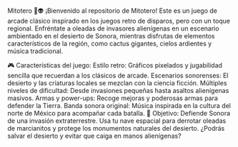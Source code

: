 Mitotero 🌵👽
¡Bienvenido al repositorio de Mitotero! Este es un juego de arcade clásico inspirado en los juegos retro de disparos, pero con un toque regional. Enfréntate a oleadas de invasores alienígenas en un escenario ambientado en el desierto de Sonora, mientras disfrutas de elementos característicos de la región, como cactus gigantes, cielos ardientes y música tradicional.

🎮 Características del juego:
Estilo retro: Gráficos pixelados y jugabilidad sencilla que recuerdan a los clásicos de arcade.
Escenarios sonorenses: El desierto y las criaturas locales se mezclan con la ciencia ficción.
Múltiples niveles de dificultad: Desde invasiones pequeñas hasta asaltos alienígenas masivos.
Armas y power-ups: Recoge mejoras y poderosas armas para defender la Tierra.
Banda sonora original: Música inspirada en la cultura del norte de México para acompañar cada batalla.
🚀 Objetivo:
Defiende Sonora de una invasión extraterrestre. Usa tu nave espacial para derrotar oleadas de marcianitos y protege los monumentos naturales del desierto. ¿Podrás salvar el desierto y evitar que caiga en manos alienígenas?
